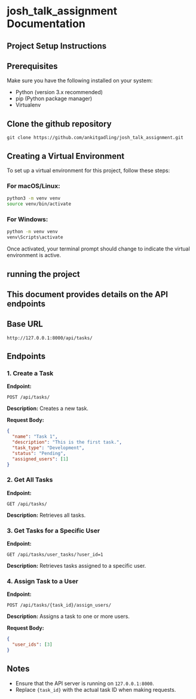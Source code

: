 # josh_talk_assignment Documentation

## Project Setup Instructions

## Prerequisites
Make sure you have the following installed on your system:
- Python (version 3.x recommended)
- pip (Python package manager)
- Virtualenv

## Clone the github repository
```
git clone https://github.com/ankitgadling/josh_talk_assignment.git
```


## Creating a Virtual Environment
To set up a virtual environment for this project, follow these steps:

### **For macOS/Linux:**
```sh
python3 -m venv venv
source venv/bin/activate
```

### **For Windows:**
```sh
python -m venv venv
venv\Scripts\activate
```

Once activated, your terminal prompt should change to indicate the virtual environment is active.

## running the project



## This document provides details on the API endpoints

## Base URL

```
http://127.0.0.1:8000/api/tasks/
```

## Endpoints

### 1. Create a Task

**Endpoint:**
```
POST /api/tasks/
```
**Description:** Creates a new task.

**Request Body:**
```json
{
  "name": "Task 1",
  "description": "This is the first task.",
  "task_type": "Development",
  "status": "Pending",
  "assigned_users": [1]
}
```

### 2. Get All Tasks

**Endpoint:**
```
GET /api/tasks/
```
**Description:** Retrieves all tasks.


### 3. Get Tasks for a Specific User

**Endpoint:**
```
GET /api/tasks/user_tasks/?user_id=1
```
**Description:** Retrieves tasks assigned to a specific user.

### 4. Assign Task to a User

**Endpoint:**
```
POST /api/tasks/{task_id}/assign_users/
```
**Description:** Assigns a task to one or more users.

**Request Body:**
```json
{
  "user_ids": [3]
}
```

## Notes
- Ensure that the API server is running on `127.0.0.1:8000`.
- Replace `{task_id}` with the actual task ID when making requests.

